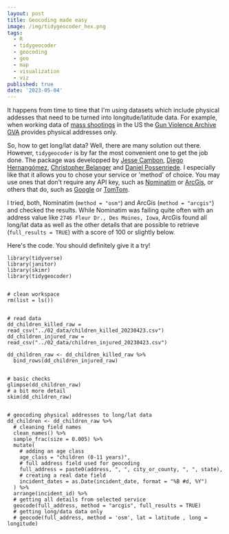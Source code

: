 ```yaml
---
layout: post
title: Geocoding made easy
image: /img/tidygeocoder_hex.png
tags:
  - R
  - tidygeocoder
  - geocoding
  - geo
  - map
  - visualization
  - viz
published: true
date: '2023-05-04'
---
```


It happens from time to time that I'm using datasets which include physical addesses that need to be turned into longitude/latitude data. For example, when working data of [mass shootings](https://www.gunviolencearchive.org/mass-shooting) in the US the [Gun Violence Archive GVA](https://www.gunviolencearchive.org/) provides physical addresses only. 

So, how to get long/lat data? Well, there are many solution out there. However, `tidygeocoder` is by far the most convenient one to get the job done. The package was developped by [Jesse Cambon](https://jessecambon.github.io), [Diego Hernangómez](https://github.com/dieghernan), [Christopher Belanger](https://github.com/chris31415926535) and [Daniel Possenriede](https://github.com/dpprdan). I especially like that it allows you to chose your service or 'method' of choice. You may use ones that don't require any API key, such as [Nominatim](https://nominatim.org) or [ArcGis](https://developers.arcgis.com/rest/geocode/api-reference/overview-world-geocoding-service.htm), or others that do, such as [Google](https://developers.google.com/maps/documentation/geocoding/overview?hl=de) or [TomTom](https://developer.tomtom.com/search-api/search-api-documentation).

I tried, both, Nominatim (`method = "osm"`) and ArcGis (`method = "arcgis"`) and checked the results. While Nominatim was failing quite often with an address value like `2746 Fleur Dr., Des Moines, Iowa`, ArcGis found all long/lat data as well as the other details that are possible to retrieve (`full_results = TRUE`) with a score of 100 or slightly below. 

Here's the code. You should definitely give it a try! 

```
library(tidyverse)
library(janitor)
library(skimr)
library(tidygeocoder)


# clean workspace
rm(list = ls())


# read data
dd_children_killed_raw = read_csv("../02_data/children_killed_20230423.csv")
dd_children_injured_raw = read_csv("../02_data/children_injured_20230423.csv")

dd_children_raw <- dd_children_killed_raw %>% 
  bind_rows(dd_children_injured_raw)


# basic checks
glimpse(dd_children_raw)
# a bit more detail
skim(dd_children_raw)


# geocoding physical addresses to long/lat data
dd_children <- dd_children_raw %>% 
  # cleaning field names
  clean_names() %>% 
  sample_frac(size = 0.005) %>% 
  mutate(
    # adding an age class
    age_class = "children (0-11 years)",
    # full address field used for geocoding
    full_address = paste0(address, ", ", city_or_county, ", ", state),
    # creating a real date field
    incident_dates = as.Date(incident_date, format = "%B #d, %Y")
  ) %>% 
  arrange(incident_id) %>% 
  # getting all details from selected service
  geocode(full_address, method = "arcgis", full_results = TRUE)
  # getting long/data data only
  # geocode(full_address, method = 'osm', lat = latitude , long = longitude)
```